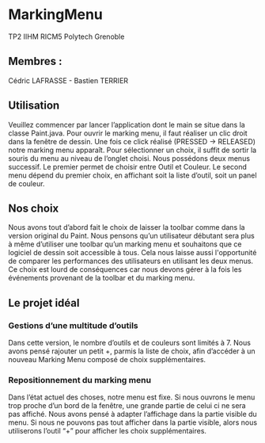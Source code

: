 # MarkingMenu
TP2 IIHM RICM5 Polytech Grenoble


## Membres :
Cédric LAFRASSE - Bastien TERRIER

## Utilisation 
Veuillez commencer par lancer l’application dont le main se situe dans la classe Paint.java. 
Pour ouvrir le marking menu, il faut réaliser un clic droit dans la fenêtre de dessin. Une fois ce click réalisé (PRESSED -> RELEASED) notre marking menu apparaît. 
Pour sélectionner un choix, il suffit de sortir la souris du menu au niveau de l’onglet choisi. 
Nous possédons deux menus successif. Le premier permet de choisir entre Outil et Couleur. Le second menu dépend du premier choix, en affichant soit la liste d’outil, soit un panel de couleur.

## Nos choix 
Nous avons tout d’abord fait le choix de laisser la toolbar comme dans la version original du Paint. Nous pensons qu’un utilisateur débutant sera plus à même d’utiliser une toolbar qu’un marking menu et souhaitons que ce logiciel de dessin soit accessible à tous.
Cela nous laisse aussi l'opportunité de comparer les performances des utilisateurs en utilisant les deux menus. Ce choix est lourd de conséquences car nous devons gérer à la fois les événements provenant de la toolbar et du marking menu.

## Le projet idéal 

### Gestions d’une multitude d’outils
Dans cette version, le nombre d’outils et de couleurs sont limités à 7. Nous avons pensé rajouter un petit +, parmis la liste de choix, afin d’accéder à un nouveau Marking Menu composé de choix supplémentaires. 

### Repositionnement du marking menu 
Dans l’état actuel des choses, notre menu est fixe. Si nous ouvrons le menu trop proche d’un bord de la fenêtre, une grande partie de celui ci ne sera pas affiché. Nous avons pensé à adapter l’affichage dans la partie visible du menu. Si nous ne pouvons pas tout afficher dans la partie visible, alors nous utiliserons l’outil “+” pour afficher les choix supplémentaires.
